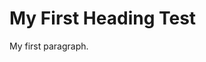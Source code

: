 <!DOCTYPE html>
<html>
<body>

<h1>My First Heading Test </h1>
<p>My first paragraph.</p>

</body>
</html
